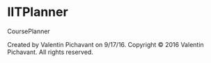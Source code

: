 # IITPlanner

  CoursePlanner

Created by Valentin Pichavant on 9/17/16.
Copyright © 2016 Valentin Pichavant. All rights reserved.
